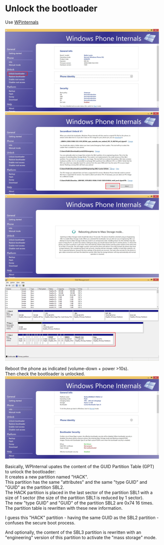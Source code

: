 # Unlock the bootloader

Use [WPinternals](https://github.com/ReneLergner/WPinternals)

![](Unlock01.jpg)
![](Unlock02.jpg)
![](Unlock03.jpg)
![](Unlock03b.jpg)

Reboot the phone as indicated (volume-down + power >10s).  
Then check the bootloader is unlocked.
![](Unlock04.jpg)

Basically, WPInternal upates the content of the GUID Partition Table (GPT) to unlock the bootloader:  
It creates a new partition named "HACK".  
This partition has the same "attributes" and the same "type GUID" and "GUID" as the partition SBL2.  
The HACK partition is placed in the last sector of the partition SBL1 with a size of 1 sector (the size of the partition SBL1 is reduced by 1 sector).  
The new "type GUID" and "GUID" of the partition SBL2 are 0x74 16 times.  
The partition table is rewritten with these new information.  

I guess this "HACK" partition - having the same GUID as the SBL2 partition - confuses the secure boot process.  

And optionally, the content of the SBL3 partition is rewritten with an "engineering" version of this partition to activate the "mass storage" mode.  

